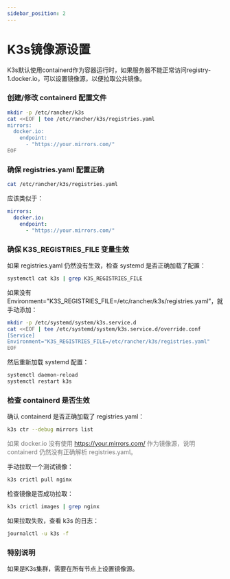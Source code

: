 ```yaml
---
sidebar_position: 2
---
```

# K3s镜像源设置
K3s默认使用containerd作为容器运行时，如果服务器不能正常访问registry-1.docker.io，可以设置镜像源，以便拉取公共镜像。

### 创建/修改 containerd 配置文件

``` sh
mkdir -p /etc/rancher/k3s
cat <<EOF | tee /etc/rancher/k3s/registries.yaml
mirrors:
  docker.io:
    endpoint:
      - "https://your.mirrors.com/"
EOF
```

### 确保 registries.yaml 配置正确
``` sh
cat /etc/rancher/k3s/registries.yaml
```

应该类似于：
``` yaml
mirrors:
  docker.io:
    endpoint:
      - "https://your.mirrors.com/"
```

### 确保 K3S_REGISTRIES_FILE 变量生效
如果 registries.yaml 仍然没有生效，检查 systemd 是否正确加载了配置：
``` sh
systemctl cat k3s | grep K3S_REGISTRIES_FILE
```

如果没有 Environment="K3S_REGISTRIES_FILE=/etc/rancher/k3s/registries.yaml”，就手动添加：
``` sh
mkdir -p /etc/systemd/system/k3s.service.d
cat <<EOF | tee /etc/systemd/system/k3s.service.d/override.conf
[Service]
Environment="K3S_REGISTRIES_FILE=/etc/rancher/k3s/registries.yaml"
EOF
```

然后重新加载 systemd 配置：
``` sh
systemctl daemon-reload
systemctl restart k3s
```

### 检查 containerd 是否生效
确认 containerd 是否正确加载了 registries.yaml：
``` sh
k3s ctr --debug mirrors list
```

<font color="#777">如果 docker.io 没有使用 https://your.mirrors.com/ 作为镜像源，说明 containerd 仍然没有正确解析 registries.yaml。</font>

手动拉取一个测试镜像：
``` sh
k3s crictl pull nginx
```

检查镜像是否成功拉取：
``` sh
k3s crictl images | grep nginx
```

如果拉取失败，查看 k3s 的日志：

``` sh
journalctl -u k3s -f
```
### 特别说明
如果是K3s集群，需要在所有节点上设置镜像源。
